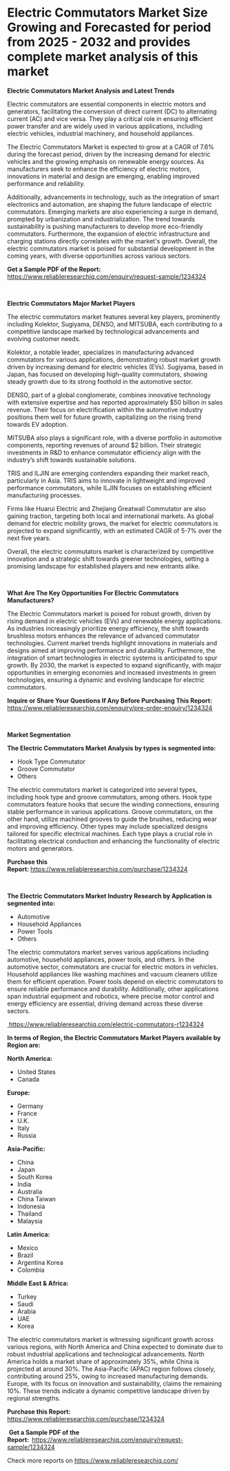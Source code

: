 <p><h1>Electric Commutators Market Size Growing and Forecasted for period from 2025 - 2032 and provides complete market analysis of this market</h1></p><p><strong>Electric Commutators Market Analysis and Latest Trends</strong></p>
<p><p>Electric commutators are essential components in electric motors and generators, facilitating the conversion of direct current (DC) to alternating current (AC) and vice versa. They play a critical role in ensuring efficient power transfer and are widely used in various applications, including electric vehicles, industrial machinery, and household appliances.</p><p>The Electric Commutators Market is expected to grow at a CAGR of 7.6% during the forecast period, driven by the increasing demand for electric vehicles and the growing emphasis on renewable energy sources. As manufacturers seek to enhance the efficiency of electric motors, innovations in material and design are emerging, enabling improved performance and reliability. </p><p>Additionally, advancements in technology, such as the integration of smart electronics and automation, are shaping the future landscape of electric commutators. Emerging markets are also experiencing a surge in demand, prompted by urbanization and industrialization. The trend towards sustainability is pushing manufacturers to develop more eco-friendly commutators. Furthermore, the expansion of electric infrastructure and charging stations directly correlates with the market's growth. Overall, the electric commutators market is poised for substantial development in the coming years, with diverse opportunities across various sectors.</p></p>
<p><strong>Get a Sample PDF of the Report:&nbsp;</strong> <a href="https://www.reliableresearchiq.com/enquiry/request-sample/1234324?utm_campaign=3073&utm_medium=2&utm_source=Github&utm_content=ia&utm_term=10042025&utm_id=electric-commutators">https://www.reliableresearchiq.com/enquiry/request-sample/1234324</a></p>
<p>&nbsp;</p>
<p><strong>Electric Commutators Major Market Players</strong></p>
<p><p>The electric commutators market features several key players, prominently including Kolektor, Sugiyama, DENSO, and MITSUBA, each contributing to a competitive landscape marked by technological advancements and evolving customer needs.</p><p>Kolektor, a notable leader, specializes in manufacturing advanced commutators for various applications, demonstrating robust market growth driven by increasing demand for electric vehicles (EVs). Sugiyama, based in Japan, has focused on developing high-quality commutators, showing steady growth due to its strong foothold in the automotive sector.</p><p>DENSO, part of a global conglomerate, combines innovative technology with extensive expertise and has reported approximately $50 billion in sales revenue. Their focus on electrification within the automotive industry positions them well for future growth, capitalizing on the rising trend towards EV adoption.</p><p>MITSUBA also plays a significant role, with a diverse portfolio in automotive components, reporting revenues of around $2 billion. Their strategic investments in R&D to enhance commutator efficiency align with the industry’s shift towards sustainable solutions.</p><p>TRIS and ILJIN are emerging contenders expanding their market reach, particularly in Asia. TRIS aims to innovate in lightweight and improved performance commutators, while ILJIN focuses on establishing efficient manufacturing processes.</p><p>Firms like Huarui Electric and Zhejiang Greatwall Commutator are also gaining traction, targeting both local and international markets. As global demand for electric mobility grows, the market for electric commutators is projected to expand significantly, with an estimated CAGR of 5-7% over the next five years.</p><p>Overall, the electric commutators market is characterized by competitive innovation and a strategic shift towards greener technologies, setting a promising landscape for established players and new entrants alike.</p></p>
<p>&nbsp;</p>
<p><strong>What Are The Key Opportunities For Electric Commutators Manufacturers?</strong></p>
<p><p>The Electric Commutators market is poised for robust growth, driven by rising demand in electric vehicles (EVs) and renewable energy applications. As industries increasingly prioritize energy efficiency, the shift towards brushless motors enhances the relevance of advanced commutator technologies. Current market trends highlight innovations in materials and designs aimed at improving performance and durability. Furthermore, the integration of smart technologies in electric systems is anticipated to spur growth. By 2030, the market is expected to expand significantly, with major opportunities in emerging economies and increased investments in green technologies, ensuring a dynamic and evolving landscape for electric commutators.</p></p>
<p><strong>Inquire or Share Your Questions If Any Before Purchasing This Report:</strong> <a href="https://www.reliableresearchiq.com/enquiry/pre-order-enquiry/1234324?utm_campaign=3073&utm_medium=2&utm_source=Github&utm_content=ia&utm_term=10042025&utm_id=electric-commutators">https://www.reliableresearchiq.com/enquiry/pre-order-enquiry/1234324</a></p>
<p>&nbsp;</p>
<p><strong>Market Segmentation</strong></p>
<p><strong>The Electric Commutators Market Analysis by types is segmented into:</strong></p>
<p><ul><li>Hook Type Commutator</li><li>Groove Commutator</li><li>Others</li></ul></p>
<p><p>The electric commutators market is categorized into several types, including hook type and groove commutators, among others. Hook type commutators feature hooks that secure the winding connections, ensuring stable performance in various applications. Groove commutators, on the other hand, utilize machined grooves to guide the brushes, reducing wear and improving efficiency. Other types may include specialized designs tailored for specific electrical machines. Each type plays a crucial role in facilitating electrical conduction and enhancing the functionality of electric motors and generators.</p></p>
<p><strong>Purchase this Report:&nbsp;</strong><a href="https://www.reliableresearchiq.com/purchase/1234324?utm_campaign=3073&utm_medium=2&utm_source=Github&utm_content=ia&utm_term=10042025&utm_id=electric-commutators">https://www.reliableresearchiq.com/purchase/1234324</a></p>
<p>&nbsp;</p>
<p><strong>The Electric Commutators Market Industry Research by Application is segmented into:</strong></p>
<p><ul><li>Automotive</li><li>Household Appliances</li><li>Power Tools</li><li>Others</li></ul></p>
<p><p>The electric commutators market serves various applications including automotive, household appliances, power tools, and others. In the automotive sector, commutators are crucial for electric motors in vehicles. Household appliances like washing machines and vacuum cleaners utilize them for efficient operation. Power tools depend on electric commutators to ensure reliable performance and durability. Additionally, other applications span industrial equipment and robotics, where precise motor control and energy efficiency are essential, driving demand across these diverse sectors.</p></p>
<p><a href="https://www.reliableresearchiq.com/electric-commutators-r1234324?utm_campaign=3073&utm_medium=2&utm_source=Github&utm_content=ia&utm_term=10042025&utm_id=electric-commutators">&nbsp;https://www.reliableresearchiq.com/electric-commutators-r1234324</a></p>
<p><strong>In terms of Region, the Electric Commutators Market Players available by Region are:</strong></p>
<p>
    <p> <strong> North America: </strong>
        <ul>
            <li>United States</li>
            <li>Canada</li>
        </ul>
        </p> 
    <p> <strong> Europe: </strong>
        <ul>
            <li>Germany</li>
            <li>France</li>
            <li>U.K.</li>
            <li>Italy</li>
            <li>Russia</li>
        </ul>
        </p> 
    <p> <strong> Asia-Pacific: </strong>
        <ul>
            <li>China</li>
            <li>Japan</li>
            <li>South Korea</li>
            <li>India</li>
            <li>Australia</li>
            <li>China Taiwan</li>
            <li>Indonesia</li>
            <li>Thailand</li>
            <li>Malaysia</li>
        </ul>
        </p> 
    <p> <strong> Latin America: </strong>
        <ul>
            <li>Mexico</li>
            <li>Brazil</li>
            <li>Argentina Korea</li>
            <li>Colombia</li>
        </ul>
        </p> 
    <p> <strong> Middle East & Africa: </strong>
        <ul>
            <li>Turkey</li>
            <li>Saudi</li>
            <li>Arabia</li>
            <li>UAE</li>
            <li>Korea</li>
        </ul>
    </p>
    </p>
<p><p>The electric commutators market is witnessing significant growth across various regions, with North America and China expected to dominate due to robust industrial applications and technological advancements. North America holds a market share of approximately 35%, while China is projected at around 30%. The Asia-Pacific (APAC) region follows closely, contributing around 25%, owing to increased manufacturing demands. Europe, with its focus on innovation and sustainability, claims the remaining 10%. These trends indicate a dynamic competitive landscape driven by regional strengths.</p></p>
<p><strong>Purchase this Report: </strong><a href="https://www.reliableresearchiq.com/purchase/1234324?utm_campaign=3073&utm_medium=2&utm_source=Github&utm_content=ia&utm_term=10042025&utm_id=electric-commutators">https://www.reliableresearchiq.com/purchase/1234324</a></p>
<p>&nbsp;<strong>Get a Sample PDF of the Report:&nbsp;&nbsp;</strong><a href="https://www.reliableresearchiq.com/enquiry/request-sample/1234324?utm_campaign=3073&utm_medium=2&utm_source=Github&utm_content=ia&utm_term=10042025&utm_id=electric-commutators">https://www.reliableresearchiq.com/enquiry/request-sample/1234324</a></p>
<p><strong></strong></p>
<p>Check more reports on <a href="https://www.reliableresearchiq.com/?utm_campaign=3073&utm_medium=2&utm_source=Github&utm_content=ia&utm_term=10042025&utm_id=electric-commutators">https://www.reliableresearchiq.com/</a></p>